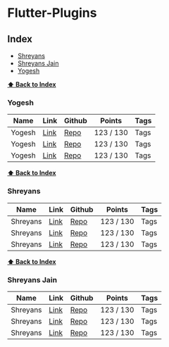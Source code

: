 # Flutter-Plugins

## Index

* [Shreyans](#Shreyans)
* [Shreyans Jain](#Shreyans-Jain)
* [Yogesh](#Yogesh)

**[⬆ Back to Index](#index)**
### Yogesh 
| Name | Link | Github | Points | Tags |
|------|------|--------|--------|------|
| Yogesh | [Link](http://github.com) | [Repo](http://github.com) | 123 / 130 | Tags |
| Yogesh | [Link](http://github.com) | [Repo](http://github.com) | 123 / 130 | Tags |
| Yogesh | [Link](http://github.com) | [Repo](http://github.com) | 123 / 130 | Tags |

**[⬆ Back to Index](#index)**
### Shreyans 
| Name | Link | Github | Points | Tags |
|------|------|--------|--------|------|
| Shreyans | [Link](http://github.com) | [Repo](http://github.com) | 123 / 130 | Tags |
| Shreyans | [Link](http://github.com) | [Repo](http://github.com) | 123 / 130 | Tags |
| Shreyans | [Link](http://github.com) | [Repo](http://github.com) | 123 / 130 | Tags |

**[⬆ Back to Index](#index)**
### Shreyans Jain
| Name | Link | Github | Points | Tags |
|------|------|--------|--------|------|
| Shreyans | [Link](http://github.com) | [Repo](http://github.com) | 123 / 130 | Tags |
| Shreyans | [Link](http://github.com) | [Repo](http://github.com) | 123 / 130 | Tags |
| Shreyans | [Link](http://github.com) | [Repo](http://github.com) | 123 / 130 | Tags |
